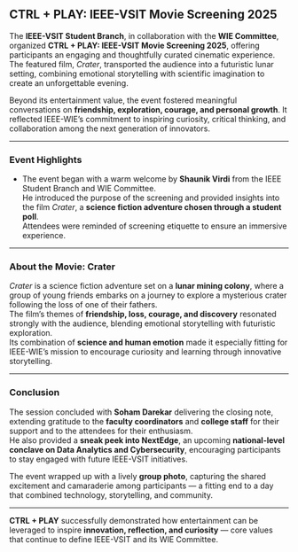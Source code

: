 ## **CTRL + PLAY: IEEE-VSIT Movie Screening 2025**

The **IEEE-VSIT Student Branch**, in collaboration with the **WIE Committee**, organized **CTRL + PLAY: IEEE-VSIT Movie Screening 2025**, offering participants an engaging and thoughtfully curated cinematic experience.  
The featured film, *Crater*, transported the audience into a futuristic lunar setting, combining emotional storytelling with scientific imagination to create an unforgettable evening.

Beyond its entertainment value, the event fostered meaningful conversations on **friendship, exploration, courage, and personal growth**. It reflected IEEE-WIE’s commitment to inspiring curiosity, critical thinking, and collaboration among the next generation of innovators.

---

### **Event Highlights**

- The event began with a warm welcome by **Shaunik Virdi** from the IEEE Student Branch and WIE Committee.  
  He introduced the purpose of the screening and provided insights into the film *Crater*, a **science fiction adventure chosen through a student poll**.  
  Attendees were reminded of screening etiquette to ensure an immersive experience.

---

### **About the Movie: Crater**

*Crater* is a science fiction adventure set on a **lunar mining colony**, where a group of young friends embarks on a journey to explore a mysterious crater following the loss of one of their fathers.  
The film’s themes of **friendship, loss, courage, and discovery** resonated strongly with the audience, blending emotional storytelling with futuristic exploration.  
Its combination of **science and human emotion** made it especially fitting for IEEE-WIE’s mission to encourage curiosity and learning through innovative storytelling.

---

### **Conclusion**

The session concluded with **Soham Darekar** delivering the closing note, extending gratitude to the **faculty coordinators** and **college staff** for their support and to the attendees for their enthusiasm.  
He also provided a **sneak peek into NextEdge**, an upcoming **national-level conclave on Data Analytics and Cybersecurity**, encouraging participants to stay engaged with future IEEE-VSIT initiatives.

The event wrapped up with a lively **group photo**, capturing the shared excitement and camaraderie among participants — a fitting end to a day that combined technology, storytelling, and community.

---

**CTRL + PLAY** successfully demonstrated how entertainment can be leveraged to inspire **innovation, reflection, and curiosity** — core values that continue to define IEEE-VSIT and its WIE Committee.
